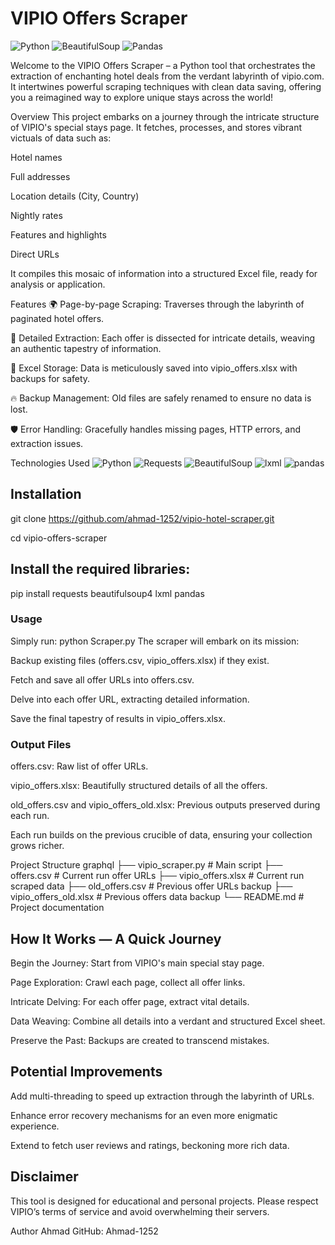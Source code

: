# VIPIO Offers Scraper

![Python](https://img.shields.io/badge/Python-3.8+-blue)
![BeautifulSoup](https://img.shields.io/badge/BeautifulSoup-4.12+-green)
![Pandas](https://img.shields.io/badge/Pandas-1.5+-yellow)

Welcome to the VIPIO Offers Scraper – a Python tool that orchestrates the extraction of enchanting hotel deals from the verdant labyrinth of vipio.com. It intertwines powerful scraping techniques with clean data saving, offering you a reimagined way to explore unique stays across the world!

Overview
This project embarks on a journey through the intricate structure of VIPIO's special stays page. It fetches, processes, and stores vibrant victuals of data such as:

Hotel names

Full addresses

Location details (City, Country)

Nightly rates

Features and highlights

Direct URLs

It compiles this mosaic of information into a structured Excel file, ready for analysis or application.

Features
🌍 Page-by-page Scraping: Traverses through the labyrinth of paginated hotel offers.

🧩 Detailed Extraction: Each offer is dissected for intricate details, weaving an authentic tapestry of information.

📂 Excel Storage: Data is meticulously saved into vipio_offers.xlsx with backups for safety.

🔥 Backup Management: Old files are safely renamed to ensure no data is lost.

🛡️ Error Handling: Gracefully handles missing pages, HTTP errors, and extraction issues.

Technologies Used
![Python](https://img.shields.io/badge/Python-3.8+-blue)
![Requests](https://img.shields.io/badge/Requests-2.28+-black)
![BeautifulSoup](https://img.shields.io/badge/BeautifulSoup-4.12+-green)
![lxml](https://img.shields.io/badge/lxml-4.9+-orange)
![pandas](https://img.shields.io/badge/Pandas-1.5+-yellow)

## Installation
git clone https://github.com/ahmad-1252/vipio-hotel-scraper.git

cd vipio-offers-scraper

## Install the required libraries:

pip install requests beautifulsoup4 lxml pandas

### Usage
Simply run:
python Scraper.py
The scraper will embark on its mission:

Backup existing files (offers.csv, vipio_offers.xlsx) if they exist.

Fetch and save all offer URLs into offers.csv.

Delve into each offer URL, extracting detailed information.

Save the final tapestry of results in vipio_offers.xlsx.

### Output Files
offers.csv: Raw list of offer URLs.

vipio_offers.xlsx: Beautifully structured details of all the offers.

old_offers.csv and vipio_offers_old.xlsx: Previous outputs preserved during each run.

Each run builds on the previous crucible of data, ensuring your collection grows richer.

Project Structure
graphql
├── vipio_scraper.py       # Main script
├── offers.csv             # Current run offer URLs
├── vipio_offers.xlsx       # Current run scraped data
├── old_offers.csv         # Previous offer URLs backup
├── vipio_offers_old.xlsx   # Previous offers data backup
└── README.md              # Project documentation

## How It Works — A Quick Journey
Begin the Journey: Start from VIPIO's main special stay page.

Page Exploration: Crawl each page, collect all offer links.

Intricate Delving: For each offer page, extract vital details.

Data Weaving: Combine all details into a verdant and structured Excel sheet.

Preserve the Past: Backups are created to transcend mistakes.

## Potential Improvements
Add multi-threading to speed up extraction through the labyrinth of URLs.

Enhance error recovery mechanisms for an even more enigmatic experience.

Extend to fetch user reviews and ratings, beckoning more rich data.

## Disclaimer
This tool is designed for educational and personal projects. Please respect VIPIO’s terms of service and avoid overwhelming their servers.

Author
Ahmad
GitHub: Ahmad-1252
